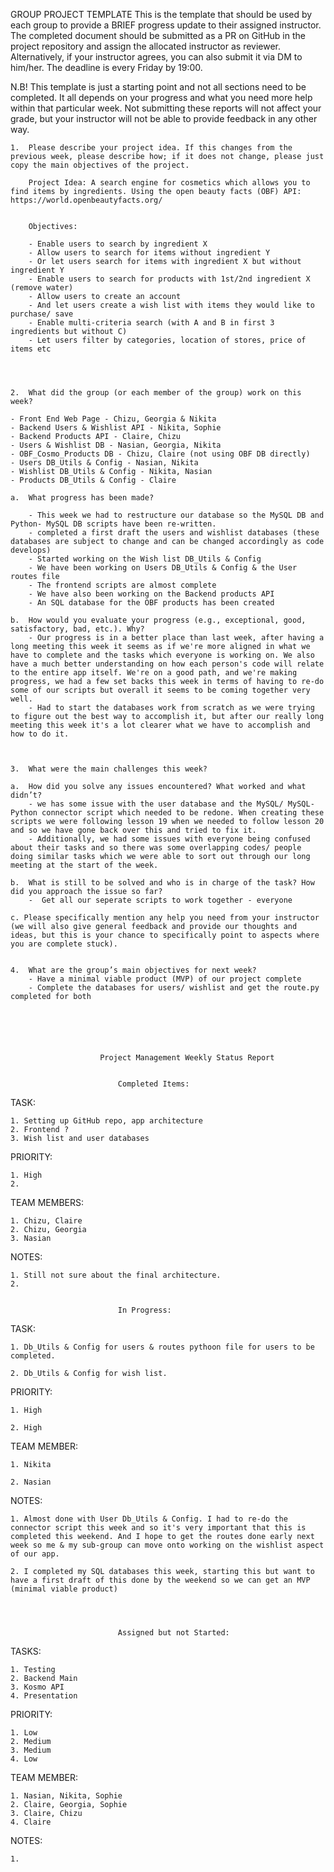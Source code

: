 GROUP PROJECT TEMPLATE
This is the template that should be used by each group to provide a BRIEF progress update to their assigned instructor. The completed document should be submitted as a PR on GitHub in the project repository and assign the allocated instructor as reviewer. Alternatively, if your instructor agrees, you can also submit it via DM to him/her. The deadline is every Friday by 19:00. 
	
N.B! This template is just a starting point and not all sections need to be completed. It all depends on your progress and what you need more help within that particular week. Not submitting these reports will not affect your grade, but your instructor will not be able to provide feedback in any other way. 


	1.	Please describe your project idea. If this changes from the previous week, please describe how; if it does not change, please just copy the main objectives of the project. 

		Project Idea: A search engine for cosmetics which allows you to find items by ingredients. Using the open beauty facts (OBF) API: https://world.openbeautyfacts.org/ 


		Objectives: 

		- Enable users to search by ingredient X 
		- Allow users to search for items without ingredient Y
		- Or let users search for items with ingredient X but without ingredient Y
		- Enable users to search for products with 1st/2nd ingredient X (remove water)
		- Allow users to create an account
		- And let users create a wish list with items they would like to purchase/ save
		- Enable multi-criteria search (with A and B in first 3 ingredients but without C)
		- Let users filter by categories, location of stores, price of items etc




	2.	What did the group (or each member of the group) work on this week?

	- Front End Web Page - Chizu, Georgia & Nikita
	- Backend Users & Wishlist API - Nikita, Sophie
	- Backend Products API - Claire, Chizu
	- Users & Wishlist DB - Nasian, Georgia, Nikita
	- OBF_Cosmo_Products DB - Chizu, Claire (not using OBF DB directly)
	- Users DB_Utils & Config - Nasian, Nikita
	- Wishlist DB_Utils & Config - Nikita, Nasian
	- Products DB_Utils & Config - Claire
    
  	a.	What progress has been made? 
    
    	- This week we had to restructure our database so the MySQL DB and Python- MySQL DB scripts have been re-written.
    	- completed a first draft the users and wishlist databases (these databases are subject to change and can be changed accordingly as code develops)
    	- Started working on the Wish list DB_Utils & Config
    	- We have been working on Users DB_Utils & Config & the User routes file
    	- The frontend scripts are almost complete 
    	- We have also been working on the Backend products API
    	- An SQL database for the OBF products has been created 
    
  	b.	How would you evaluate your progress (e.g., exceptional, good, satisfactory, bad, etc.). Why?
    	- Our progress is in a better place than last week, after having a long meeting this week it seems as if we're more aligned in what we have to complete and the tasks which everyone is working on. We also have a much better understanding on how each person's code will relate to the entire app itself. We're on a good path, and we're making progress, we had a few set backs this week in terms of having to re-do some of our scripts but overall it seems to be coming together very well. 
    	- Had to start the databases work from scratch as we were trying to figure out the best way to accomplish it, but after our really long meeting this week it's a lot clearer what we have to accomplish and how to do it.



	3.	What were the main challenges this week? 

  	a.	How did you solve any issues encountered? What worked and what didn’t?
  		- we has some issue with the user database and the MySQL/ MySQL-Python connector script which needed to be redone. When creating these scripts we were following lesson 19 when we needed to follow lesson 20 and so we have gone back over this and tried to fix it. 
  		- Additionally, we had some issues with everyone being confused about their tasks and so there was some overlapping codes/ people doing similar tasks which we were able to sort out through our long meeting at the start of the week.

  	b.	What is still to be solved and who is in charge of the task? How did you approach the issue so far? 
  		-  Get all our seperate scripts to work together - everyone
  
  	c. Please specifically mention any help you need from your instructor (we will also give general feedback and provide our thoughts and ideas, but this is your chance to specifically point to aspects where you are complete stuck). 


	4.	What are the group’s main objectives for next week?
  		- Have a minimal viable product (MVP) of our project complete
  		- Complete the databases for users/ wishlist and get the route.py completed for both 






						Project Management Weekly Status Report


							Completed Items:

TASK:

	1. Setting up GitHub repo, app architecture
	2. Frontend ?
	3. Wish list and user databases

PRIORITY:

	1. High
	2.

TEAM MEMBERS:

	1. Chizu, Claire
	2. Chizu, Georgia
	3. Nasian

NOTES:

	1. Still not sure about the final architecture.
	2. 

				
							In Progress:


TASK:

	1. Db_Utils & Config for users & routes pythoon file for users to be completed. 

	2. Db_Utils & Config for wish list.


PRIORITY:

	1. High

	2. High


TEAM MEMBER:

	1. Nikita

	2. Nasian


NOTES:

	1. Almost done with User Db_Utils & Config. I had to re-do the connector script this week and so it's very important that this is completed this weekend. And I hope to get the routes done early next week so me & my sub-group can move onto working on the wishlist aspect of our app. 

	2. I completed my SQL databases this week, starting this but want to have a first draft of this done by the weekend so we can get an MVP (minimal viable product)


			
				
							Assigned but not Started:

TASKS:

	1. Testing 
	2. Backend Main
	3. Kosmo API
	4. Presentation

PRIORITY: 

	1. Low
	2. Medium
	3. Medium
	4. Low

TEAM MEMBER: 

	1. Nasian, Nikita, Sophie
	2. Claire, Georgia, Sophie
	3. Claire, Chizu
	4. Claire

NOTES:

	1.


				
				
